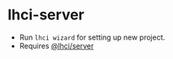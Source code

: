 # lhci-server

- Run `lhci wizard` for setting up new project.
- Requires [@lhci/server](https://www.npmjs.com/package/@lhci/server)
